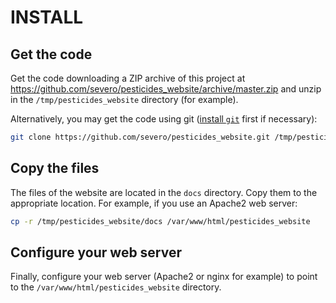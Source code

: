 # INSTALL

## Get the code

Get the code downloading a ZIP archive of this project at
https://github.com/severo/pesticides_website/archive/master.zip and unzip in the
`/tmp/pesticides_website` directory (for example).

Alternatively, you may get the code using git
([install `git`](https://git-scm.com/downloads) first if necessary):

```bash
git clone https://github.com/severo/pesticides_website.git /tmp/pesticides_website/
```

## Copy the files

The files of the website are located in the `docs` directory. Copy them to the
appropriate location. For example, if you use an Apache2 web server:

```bash
cp -r /tmp/pesticides_website/docs /var/www/html/pesticides_website
```

## Configure your web server

Finally, configure your web server (Apache2 or nginx for example) to point to
the `/var/www/html/pesticides_website` directory.
